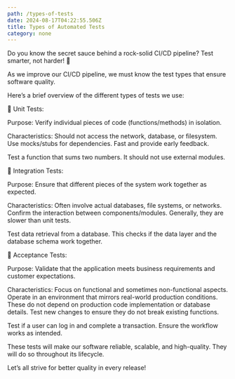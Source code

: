 ```yaml
---
path: /types-of-tests
date: 2024-08-17T04:22:55.506Z
title: Types of Automated Tests
category: none 
---
```


Do you know the secret sauce behind a rock-solid CI/CD pipeline? Test smarter, not harder! 🌟

As we improve our CI/CD pipeline, we must know the test types that ensure software quality.

Here’s a brief overview of the different types of tests we use:

🧩 Unit Tests:

Purpose: Verify individual pieces of code (functions/methods) in isolation.

Characteristics: Should not access the network, database, or filesystem. Use mocks/stubs for dependencies. Fast and provide early feedback.

Test a function that sums two numbers. It should not use external modules.

🔗 Integration Tests:

Purpose: Ensure that different pieces of the system work together as expected.

Characteristics: Often involve actual databases, file systems, or networks. Confirm the interaction between components/modules. Generally, they are slower than unit tests.

Test data retrieval from a database. This checks if the data layer and the database schema work together.

🌟 Acceptance Tests:

Purpose: Validate that the application meets business requirements and customer expectations.

Characteristics: Focus on functional and sometimes non-functional aspects. Operate in an environment that mirrors real-world production conditions. These do not depend on production code implementation or database details. Test new changes to ensure they do not break existing functions.

Test if a user can log in and complete a transaction. Ensure the workflow works as intended.

These tests will make our software reliable, scalable, and high-quality.
They will do so throughout its lifecycle. 

Let’s all strive for better quality in every release!
